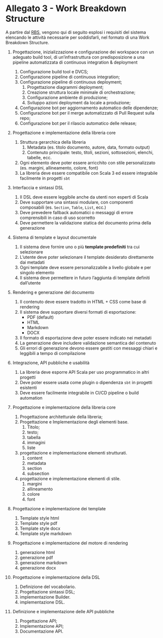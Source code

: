 # Allegato 3 - Work Breakdown Structure

A partire dal [RBS](../process/Allegato-2.md), vengono qui di seguito esplosi i requisiti del sistema elencando le attività necessarie per soddisfarli, nel formato di una Work Breakdown Structure.

1. Progettazione, inizializzazione e configurazione dei workspace con un adeguato build tool, di un’infrastruttura con predisposizione a una pipeline automatizzata di continuous integration & deployment
   1. Configurazione build tool e DVCS;
   2. Configurazione pipeline di continuous integration;
   3. Configurazione pipeline di continuous deployment;
      1. Progettazione diagrammi deployment;
      2. Creazione struttura locale minimale di orchestrazione;
      3. Configurazione ambiente di produzione;
      4. Sviluppo azioni deployment da locale a produzione;
   4. Configurazione bot per aggiornamento automatico delle dipendenze;
   5. Configurazione bot per il merge automatizzato di Pull Request sulla repo;
   6. Configurazione bot per il rilascio automatico delle release;

2. Progettazione e implementazione della libreria core
    1. Struttura gerarchica della libreria
       1. Metadata (es. titolo documento, autore, data, formato output)
       2. Contenuto principale: testo, titoli, sezioni, sottosezioni, elenchi, tabelle, ecc.
    2. Ogni elemento deve poter essere arricchito con stile personalizzato (es. margini, allineamento, colore, font)
    3. La libreria deve essere compatibile con Scala 3 ed essere integrabile facilmente in progetti `sbt`
3. Interfaccia e sintassi DSL
    1. Il DSL deve essere leggibile anche da utenti non esperti di Scala
    2. Deve supportare una sintassi modulare, con componenti composabili (es. `Section`, `Table`, `List`, ecc.)
    3. Deve prevedere fallback automatici o messaggi di errore comprensibili in caso di uso scorretto
    4. Deve permettere la validazione statica del documento prima della generazione
4. Sistema di template e layout documentale
    1. Il sistema deve fornire uno o più **template predefiniti** tra cui selezionare
    2. L’utente deve poter selezionare il template desiderato direttamente dai metadati
    3. Ogni template deve essere personalizzabile a livello globale e per singolo elemento
    4. Il sistema deve permettere in futuro l’aggiunta di template definiti dall’utente
5. Rendering e generazione del documento
    1. Il contenuto deve essere tradotto in HTML + CSS come base di rendering
    2. Il sistema deve supportare diversi formati di esportazione:
        - PDF (default)
        - HTML
        - Markdown
        - DOCX
    3. Il formato di esportazione deve poter essere indicato nei metadati
    4. La generazione deve includere validazione semantica del contenuto
    5. Gli errori di generazione devono essere gestiti con messaggi chiari e leggibili a tempo di compilazione
6. Integrazione, API pubbliche e usabilità
    1. La libreria deve esporre API Scala per uso programmatico in altri progetti
    2. Deve poter essere usata come plugin o dipendenza `sbt` in progetti esistenti
    3. Deve essere facilmente integrabile in CI/CD pipeline o build automation
2. Progettazione e implementazione della libreria core
   1. Progettazione architetturale della libreria;
   2. Progettazione e Implementazione degli elementi base.
      1. Titolo;
      2. testo;
      3. tabella
      4. immagini
      5. liste
   3. progettazione e implementazione elementi strutturati.
      1. content
      2. metadata
      3. section
      4. subsection
   4. progettazione e implementazione elementi di stile.
      1. margini
      2. allineamento
      3. colore
      4. font
3. Progettazione e implementazione dei template
   1. Template style html
   2. Template style pdf
   3. Template style docx
   4. Template style markdown
4. Progettazione e implementazione del motore di rendering
   1. generazione html
   2. generazione pdf
   3. generazione markdown
   4. generazione docx
5. Progettazione e implementazione della DSL
   1. Definizione del vocabolario.
   2. Progettazione sintassi DSL;
   3. implementazione Builder.
   4. implementazione DSL.
6. Definizione e implementazione delle API pubbliche
   1. Progettazione API;
   2. Implementazione API;
   3. Documentazione API.